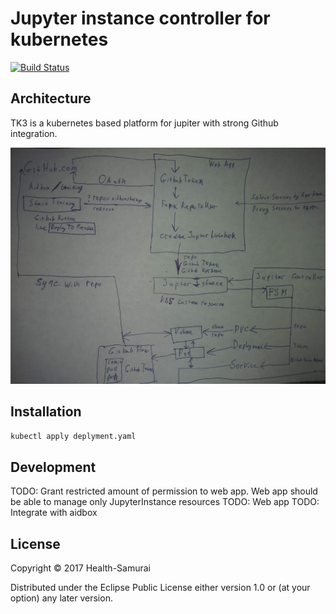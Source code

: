 # Jupyter instance controller for kubernetes
[![Build Status](https://travis-ci.org/beda-software/tk3.svg?branch=master)](https://travis-ci.org/beda-software/tk3)



## Architecture

TK3 is a kubernetes based platform for jupiter with strong Github integration.

![schema](https://github.com/beda-software/tk3/blob/master/images/idea.jpg)

## Installation

```sh
kubectl apply deplyment.yaml
```

## Development

TODO: Grant restricted amount of permission to web app. Web app should be able to manage only JupyterInstance resources
TODO: Web app
TODO: Integrate with aidbox

## License

Copyright © 2017 Health-Samurai

Distributed under the Eclipse Public License either version 1.0 or (at
your option) any later version.
